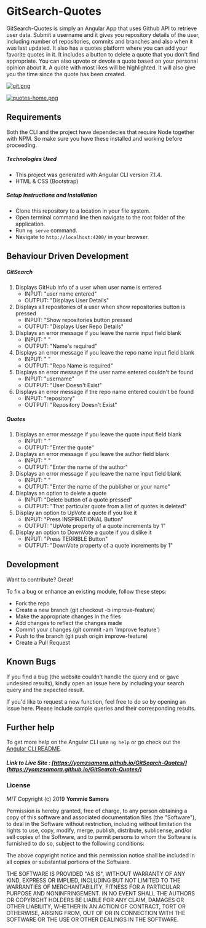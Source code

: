 # GitSearch-Quotes

GitSearch-Quotes is simply an Angular App that uses Github API to retrieve user data. Submit a username and it gives you repository details of the user, including number of repositories, commits and branches and also when it was last updated. It also has a quotes platform where you can add your favorite quotes in it. It includes a button to delete a quote that you don't find appropriate. You can also upvote or devote a quote based on your personal opinion about it. A quote with most likes will be highlighted. It will also give you the time since the quote has been created.

[![git.png](https://i.postimg.cc/8CVT7HFm/git.png)](https://postimg.cc/G4zWNvx4)

[![quotes-home.png](https://i.postimg.cc/ydYHLXmM/quotes-home.png)](https://postimg.cc/063FQSHn)

## Requirements

Both the CLI and the project have dependecies that require Node together with NPM. So make sure you have these installed and working before proceeding.

##### Technologies Used

- This project was generated with Angular CLI version 7.1.4.
- HTML & CSS (Bootstrap)

##### Setup Instructions and Installation

- Clone this repository to a location in your file system.
- Open terminal command line then navigate to the root folder of the application.
- Run `ng serve` command.
- Navigate to `http://localhost:4200/` in your browser.


## Behaviour Driven Development

##### GitSearch

1. Displays GitHub info of a user when user name is entered
   - INPUT: "user name entered"
   - OUTPUT: "Displays User Details"
2. Displays all repositories of a user when show repositories button is pressed
   - INPUT: "Show repositories button pressed
   - OUTPUT: "Displays User Repo Details"
3. Displays an error message if you leave the name input field blank
   - INPUT: " " 
   - OUTPUT: "Name's required" 
4. Displays an error message if you leave the repo name input field blank
   - INPUT: " " 
   - OUTPUT: "Repo Name is required"
5. Displays an error message if the user name entered couldn't be found
   - INPUT: "username"
   - OUTPUT: "User Doesn't Exist"
6. Displays an error message if the repo name entered couldn't be found
   - INPUT: "repository" 
   - OUTPUT: "Repository Doesn't Exist"

##### Quotes

1. Displays an error message if you leave the quote input field blank
   - INPUT: " " 
   - OUTPUT: "Enter the quote" 
2. Displays an error message if you leave the author field blank
   - INPUT: " " 
   - OUTPUT: "Enter the name of the author"
3. Displays an error message if you leave the name input field blank
   - INPUT: " "
   - OUTPUT: "Enter the name of the publisher or your name"
4. Displays an option to delete a quote
   - INPUT: "Delete button of a quote pressed" 
   - OUTPUT: "That particular quote from a list of quotes is deleted"
5. Display an option to UpVote a quote if you like it
   - INPUT: "Press INSPIRATIONAL Button"
   - OUTPUT: "UpVote property of a quote increments by 1" 
6. Display an option to DownVote a quote if you dislike it
   - INPUT: "Press TERRIBLE Button"
   - OUTPUT: "DownVote property of a quote increments by 1" 


## Development

Want to contribute? Great!

To fix a bug or enhance an existing module, follow these steps:
- Fork the repo
- Create a new branch (git checkout -b improve-feature)
- Make the appropriate changes in the files
- Add changes to reflect the changes made
- Commit your changes (git commit -am 'Improve feature')
- Push to the branch (git push origin improve-feature)
- Create a Pull Request


## Known Bugs

If you find a bug (the website couldn't handle the query and or gave undesired results), kindly open an issue here by including your search query and the expected result.

If you'd like to request a new function, feel free to do so by opening an issue here. Please include sample queries and their corresponding results.


## Further help

To get more help on the Angular CLI use `ng help` or go check out the [Angular CLI README](https://github.com/angular/angular-cli/blob/master/README.md).


##### Link to Live Site : [https://yomzsamora.github.io/GitSearch-Quotes/](https://yomzsamora.github.io/GitSearch-Quotes/)

### License

*MIT*
Copyright (c) 2019 **Yommie Samora**

Permission is hereby granted, free of charge, to any person obtaining a copy of this software and associated documentation files (the "Software"), to deal in the Software without restriction, including without limitation the rights to use, copy, modify, merge, publish, distribute, sublicense, and/or sell copies of the Software, and to permit persons to whom the Software is furnished to do so, subject to the following conditions:

The above copyright notice and this permission notice shall be included in all copies or substantial portions of the Software.

THE SOFTWARE IS PROVIDED "AS IS", WITHOUT WARRANTY OF ANY KIND, EXPRESS OR IMPLIED, INCLUDING BUT NOT LIMITED TO THE WARRANTIES OF MERCHANTABILITY, FITNESS FOR A PARTICULAR PURPOSE AND NONINFRINGEMENT. IN NO EVENT SHALL THE AUTHORS OR COPYRIGHT HOLDERS BE LIABLE FOR ANY CLAIM, DAMAGES OR OTHER LIABILITY, WHETHER IN AN ACTION OF CONTRACT, TORT OR OTHERWISE, ARISING FROM, OUT OF OR IN CONNECTION WITH THE SOFTWARE OR THE USE OR OTHER DEALINGS IN THE SOFTWARE.
